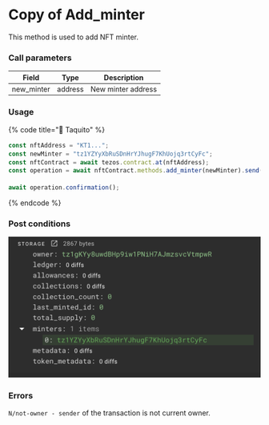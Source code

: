# Copy of Add\_minter

This method is used to add NFT minter.

### Call parameters

| Field       | Type    | Description        |
| ----------- | ------- | ------------------ |
| new\_minter | address | New minter address |

### Usage

{% code title="🌮 Taquito" %}
```javascript
const nftAddress = "KT1...";
const newMinter = "tz1YZYyXbRuSDnHrYJhugF7KhUojq3rtCyFc";
const nftContract = await tezos.contract.at(nftAddress);
const operation = await nftContract.methods.add_minter(newMinter).send();

await operation.confirmation();
```
{% endcode %}

### Post conditions

![](<../../../../../.gitbook/assets/image (11) (1) (1) (1).png>)

### Errors

`N/not-owner - sender` of the transaction is not current owner.
